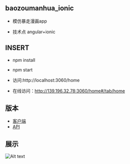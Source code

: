 ## baozoumanhua_ionic

 * 模仿暴走漫画app
 
 * 技术点 angular+ionic

## INSERT
 
 * npm install
 
 * npm start

 * 访问:http://localhost:3060/home
 
 * 在线访问：http://139.196.32.78:3060/home#/tab/home
 
## 版本 
* [客户端](https://github.com/linkenliu/baozoumanhua_ionic.git "Title")
* [API](https://github.com/linkenliu/baozoumanhua_api.git "Title")

## 展示
![Alt text](http://ohaqd986p.bkt.clouddn.com/baozou7.PNG)

